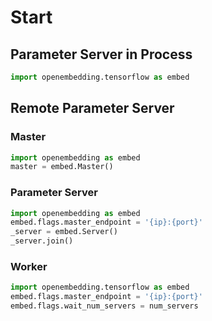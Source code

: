 # Start

## Parameter Server in Process
```python
import openembedding.tensorflow as embed
```

## Remote Parameter Server

### Master
```python
import openembedding as embed
master = embed.Master()    
```

### Parameter Server
```python
import openembedding as embed
embed.flags.master_endpoint = '{ip}:{port}'
_server = embed.Server()
_server.join()
```

### Worker
```python
import openembedding.tensorflow as embed
embed.flags.master_endpoint = '{ip}:{port}'
embed.flags.wait_num_servers = num_servers
```
